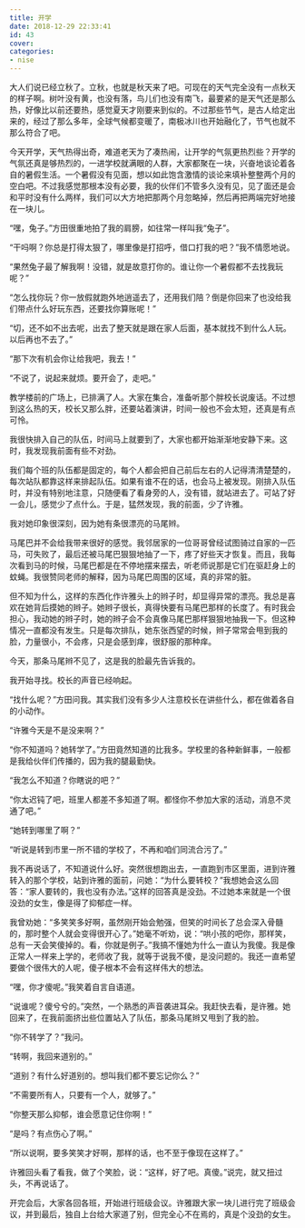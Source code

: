 ```yaml
---
title: 开学
date: 2018-12-29 22:33:41
id: 43
cover: 
categories:
- nise
---
```


 大人们说已经立秋了。立秋，也就是秋天来了吧。可现在的天气完全没有一点秋天的样子啊。树叶没有黄，也没有落，鸟儿们也没有南飞，最要紧的是天气还是那么热，好像比以前还要热，感觉夏天才刚要来到似的。不过那些节气，是古人给定出来的，经过了那么多年，全球气候都变暖了，南极冰川也开始融化了，节气也就不那么符合了吧。

 今天开学，天气热得出奇，难道老天为了凑热闹，让开学的气氛更热烈些？开学的气氛还真是够热烈的，一进学校就满眼的人群，大家都聚在一块，兴奋地谈论着各自的暑假生活。一个暑假没有见面，想以如此饱含激情的谈论来填补整整两个月的空白吧。不过我感觉那根本没有必要，我的伙伴们不管多久没有见，见了面还是会和平时没有什么两样，我们可以大方地把那两个月忽略掉，然后再把两端完好地接在一块儿。

 “嘿，兔子。”方田很重地拍了我的肩膀，如往常一样叫我“兔子”。

 “干吗啊？你总是打得太狠了，哪里像是打招呼，借口打我的吧？”我不情愿地说。

 “果然兔子最了解我啊！没错，就是故意打你的。谁让你一个暑假都不去找我玩呢？”

 “怎么找你玩？你一放假就跑外地逍遥去了，还用我们陪？倒是你回来了也没给我们带点什么好玩东西，还要找你算账呢！”

 “切，还不如不出去呢，出去了整天就是跟在家人后面，基本就找不到什么人玩。以后再也不去了。”

 “那下次有机会你让给我吧，我去！”

 “不说了，说起来就烦。要开会了，走吧。”

 教学楼前的广场上，已排满了人。大家在集合，准备听那个胖校长说废话。不过想到这么热的天，校长又那么胖，还要站着演讲，时间一般也不会太短，还真是有点可怜。

 我很快排入自己的队伍，时间马上就要到了，大家也都开始渐渐地安静下来。这时，我发现我前面有些不对劲。

 我们每个班的队伍都是固定的，每个人都会把自己前后左右的人记得清清楚楚的，每次站队都靠这样来排起队伍。如果有谁不在的话，也会马上被发现。刚排入队伍时，并没有特别地注意，只随便看了看身旁的人，没有错，就站进去了。可站了好一会儿，感觉少了点什么。于是，猛然发现，我的前面，少了许雅。

 我对她印象很深刻，因为她有条很漂亮的马尾辫。

 马尾巴并不会给我带来很好的感觉。我邻居家的一位哥哥曾经试图骑过自家的一匹马，可失败了，最后还被马尾巴狠狠地抽了一下，疼了好些天才恢复。而且，我每次看到马的时候，马尾巴都是在不停地摆来摆去，听老师说那是它们在驱赶身上的蚊蝇。我很赞同老师的解释，因为马尾巴周围的区域，真的非常的脏。

 但不知为什么，这样的东西化作许雅头上的辫子时，却显得异常的漂亮。我总是喜欢在她背后摸她的辫子。她辫子很长，真得快要有马尾巴那样的长度了。有时我会担心，我动她的辫子时，她的辫子会不会真像马尾巴那样狠狠地抽我一下。但这种情况一直都没有发生。只是每次排队，她东张西望的时候，辫子常常会甩到我的脸，力量很小，不会疼，只是会感到痒，很舒服的那种痒。

 今天，那条马尾辫不见了，这是我的脸最先告诉我的。

 我开始寻找。校长的声音已经响起。

 “找什么呢？”方田问我。其实我们没有多少人注意校长在讲些什么，都在做着各自的小动作。

 “许雅今天是不是没来啊？”

 “你不知道吗？她转学了。”方田竟然知道的比我多。学校里的各种新鲜事，一般都是我给伙伴们传播的，因为我的腿最勤快。

 “我怎么不知道？你瞎说的吧？”

 “你太迟钝了吧，班里人都差不多知道了啊。都怪你不参加大家的活动，消息不灵通了吧。”

 “她转到哪里了啊？”

 “听说是转到市里一所不错的学校了，不再和咱们同流合污了。”

 我不再说话了，不知道说什么好。突然很想跑出去，一直跑到市区里面，进到许雅转入的那个学校，站到许雅的面前，问她：“为什么要转校？”我想她会这么回答：“家人要转的，我也没有办法。”这样的回答真是没劲。不过她本来就是一个很没劲的女生，像是得了抑郁症一样。

 我曾劝她：“多笑笑多好啊，虽然刚开始会勉强，但笑的时间长了总会深入骨髓的，那时整个人就会变得很开心了。”她毫不听劝，说：“哄小孩的吧你，那样笑，总有一天会笑傻掉的。看，你就是例子。”我搞不懂她为什么一直认为我傻。我是像正常人一样来上学的，老师收了我，就等于说我不傻，是没问题的。我还一直希望要做个很伟大的人呢，傻子根本不会有这样伟大的想法。

 “嘿，你才傻呢。”我笑着自言自语道。

 “说谁呢？傻兮兮的。”突然，一个熟悉的声音袭进耳朵。我赶快去看，是许雅。她回来了，在我前面挤出些位置站入了队伍，那条马尾辫又甩到了我的脸。

 “你不转学了？”我问。

 “转啊，我回来道别的。”

 “道别？有什么好道别的。想叫我们都不要忘记你么？”

 “不需要所有人，只要有一个人，就够了。”

 “你整天那么抑郁，谁会愿意记住你啊！”

 “是吗？有点伤心了啊。”

 “所以说啊，要多笑笑才好啊，那样的话，也不至于像现在这样了。”

 许雅回头看了看我，做了个笑脸，说：“这样，好了吧。真傻。”说完，就又扭过头，不再说话了。

 开完会后，大家各回各班，开始进行班级会议。许雅跟大家一块儿进行完了班级会议，并到最后，独自上台给大家道了别，但完全心不在焉的，真是个没劲的女生。
